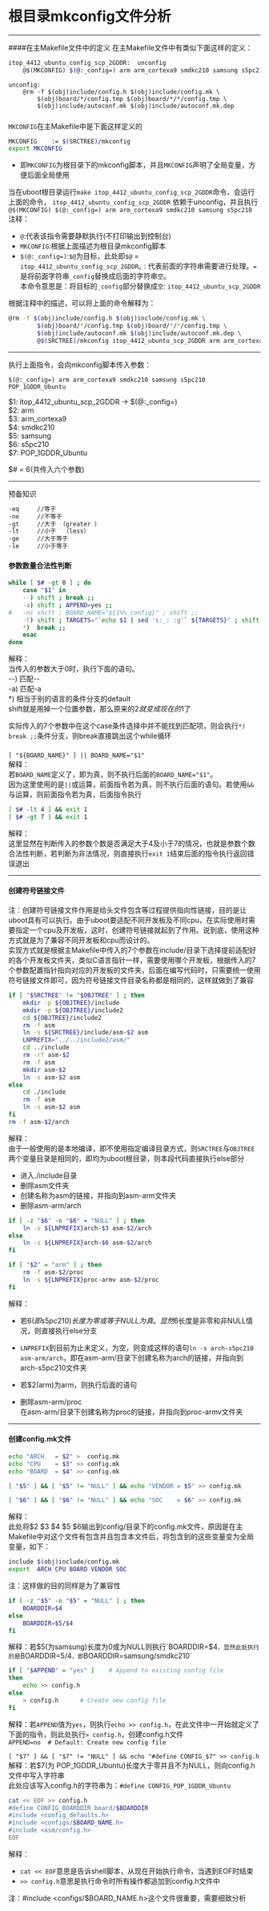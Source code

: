 # 根目录mkconfig文件分析

---
####在主Makefile文件中的定义
在主Makefile文件中有类似下面这样的定义：

```bash
itop_4412_ubuntu_config_scp_2GDDR:	unconfig
	@$(MKCONFIG) $(@:_config=) arm arm_cortexa9 smdkc210 samsung s5pc210 POP_1GDDR_Ubuntu
```

```
unconfig:
	@rm -f $(obj)include/config.h $(obj)include/config.mk \
		$(obj)board/*/config.tmp $(obj)board/*/*/config.tmp \
		$(obj)include/autoconf.mk $(obj)include/autoconf.mk.dep
```
### 
`MKCONFIG`在主Makefile中是下面这样定义的
```bash
MKCONFIG	:= $(SRCTREE)/mkconfig
export MKCONFIG
```
- 即`MKCONFIG`为根目录下的mkconfig脚本，并且`MKCONFIG`声明了全局变量，方便后面全局使用

当在uboot根目录运行`make itop_4412_ubuntu_config_scp_2GDDR`命令，会运行上面的命令， `itop_4412_ubuntu_config_scp_2GDDR` 依赖于unconfig，并且执行  
`@$(MKCONFIG) $(@:_config=) arm arm_cortexa9 smdkc210 samsung s5pc210`  
注释：  
- `@`:代表该指令需要静默执行(不打印输出到控制台)  
- `MKCONFIG`:根据上面描述为根目录mkconfig脚本
-  `$(@:_config=)`:`$@`为目标，此处即`$@` = `itop_4412_ubuntu_config_scp_2GDDR`。`：`代表前面的字符串需要进行处理。`=`是将前面字符串`_config`替换成后面的字符串`空`。  
本命令意思是：将目标的`_config`部分替换成`空`: `itop_4412_ubuntu_scp_2GDDR`

根据注释中的描述，可以将上面的命令解释为：  
```bash
@rm -f $(obj)include/config.h $(obj)include/config.mk \
		$(obj)board/*/config.tmp $(obj)board/*/*/config.tmp \
		$(obj)include/autoconf.mk $(obj)include/autoconf.mk.dep \
		@$(SRCTREE)/mkconfig itop_4412_ubuntu_scp_2GDDR arm arm_cortexa9 smdkc210 samsung s5pc210
```

---

执行上面指令，会向mkconfig脚本传入参数：  

`$(@:_config=) arm arm_cortexa9 smdkc210 samsung s5pc210 POP_1GDDR_Ubuntu`  

$1: itop_4412_ubuntu_scp_2GDDR → $(@:_config=)  
$2: arm  
$3: arm_cortexa9  
$4: smdkc210  
$5: samsung  
$6: s5pc210  
$7: POP_1GDDR_Ubuntu

$# = 6(共传入六个参数)

---

预备知识
```bash
-eq 	//等于  
-ne 	//不等于  
-gt 	//大于 （greater ）  
-lt 	//小于  （less）  
-ge 	//大于等于  
-le 	//小于等于  
```

#### 参数数量合法性判断
```bash
while [ $# -gt 0 ] ; do
	case "$1" in
	--) shift ; break ;;
	-a) shift ; APPEND=yes ;;
#	-n) shift ; BOARD_NAME="${1%%_config}" ; shift ;;
	-t) shift ; TARGETS="`echo $1 | sed 's:_: :g'` ${TARGETS}" ; shift ;;
	*)  break ;;
	esac
done
```
解释：  
当传入的参数大于0时，执行下面的语句。  
--) 匹配--  
-a) 匹配-a  
*)  相当于别的语言的条件分支的default  
shift就是用掉一个位置参数，那么原来的$2就变成现在的$1了

实际传入的7个参数中在这个case条件选择中并不能找到匹配项，则会执行`*)  break ;;`条件分支，则break直接跳出这个while循环

###  

`[ "${BOARD_NAME}" ] || BOARD_NAME="$1"`  
解释：  
若`BOARD_NAME`定义了，即为真，则不执行后面的`BOARD_NAME="$1"`。  
因为这里使用的是`||`或运算，前面指令若为真，则不执行后面的语句。若使用`&&`与运算，则前面指令若为真，后面指令执行 

```bash
[ $# -lt 4 ] && exit 1
[ $# -gt 7 ] && exit 1
```
解释：  
这里显然在判断传入的参数个数是否满足大于4及小于7的情况，也就是参数个数合法性判断，若判断为非法情况，则直接执行`exit 1`结束后面的指令执行返回错误退出  

---

#### 创建符号链接文件

注：创建符号链接文件作用是给头文件包含等过程提供指向性链接，目的是让uboot具有可以执行。由于uboot要适配不同开发板及不同cpu，在实际使用时需要指定一个cpu及开发板，这时，创建符号链接就起到了作用。说到底，使用这种方式就是为了兼容不同开发板和cpu而设计的。  
实现方式就是根据主Makefile中传入的7个参数在include/目录下选择提前适配好的各个开发板文件夹，类似C语言指针一样，需要使用哪个开发板，根据传入的7个参数配置指针指向对应的开发板的文件夹，后面在编写代码时，只需要统一使用符号链接文件即可，因为符号链接文件目录名称都是相同的，这样就做到了兼容  

```bash
if [ "$SRCTREE" != "$OBJTREE" ] ; then
	mkdir -p ${OBJTREE}/include
	mkdir -p ${OBJTREE}/include2
	cd ${OBJTREE}/include2
	rm -f asm
	ln -s ${SRCTREE}/include/asm-$2 asm
	LNPREFIX="../../include2/asm/"
	cd ../include
	rm -rf asm-$2
	rm -f asm
	mkdir asm-$2
	ln -s asm-$2 asm
else
	cd ./include
	rm -f asm
	ln -s asm-$2 asm
fi
rm -f asm-$2/arch
```
解释：  
由于一般使用的是本地编译，即不使用指定编译目录方式，则`SRCTREE`与`OBJTREE`两个变量目录是相同的，即均为uboot根目录，则本段代码直接执行else部分  
- 进入./include目录
- 删除asm文件夹
- 创建名称为asm的链接，并指向到asm-arm文件夹
- 删除asm-arm/arch

```bash
if [ -z "$6" -o "$6" = "NULL" ] ; then
	ln -s ${LNPREFIX}arch-$3 asm-$2/arch
else
	ln -s ${LNPREFIX}arch-$6 asm-$2/arch
fi

if [ "$2" = "arm" ] ; then
	rm -f asm-$2/proc
	ln -s ${LNPREFIX}proc-armv asm-$2/proc
fi
```
解释：  
- 若$6(即s5pc210)长度为零或等于NULL为真。  
显然$6长度是非零和非NULL情况，则直接执行else分支
- `LNPREFIX`到目前为止未定义，为空，则变成这样的语句`ln -s arch-s5pc210 asm-arm/arch`，即在asm-arm/目录下创建名称为arch的链接，并指向到arch-s5pc210文件夹

- 若$2(arm)为arm，则执行后面的语句
- 删除asm-arm/proc  
在asm-arm/目录下创建名称为proc的链接，并指向到proc-armv文件夹

---
#### 创建config.mk文件
```bash
echo "ARCH   = $2" >  config.mk
echo "CPU    = $3" >> config.mk
echo "BOARD  = $4" >> config.mk

[ "$5" ] && [ "$5" != "NULL" ] && echo "VENDOR = $5" >> config.mk

[ "$6" ] && [ "$6" != "NULL" ] && echo "SOC    = $6" >> config.mk
```
解释：  
此处将$2 $3 $4 $5 $6输出到config/目录下的config.mk文件，原因是在主Makefile中对这个文件有包含并且包含本文件后，将包含到的这些变量变为全局变量，如下：  
```bash
include $(obj)include/config.mk
export	ARCH CPU BOARD VENDOR SOC
```
注：这样做的目的同样是为了兼容性

```bash
if [ -z "$5" -o "$5" = "NULL" ] ; then
    BOARDDIR=$4
else
    BOARDDIR=$5/$4
fi
```
解释：若$5(为samsung)长度为0或为NULL则执行`BOARDDIR=$4`，显然此处执行的是`BOARDDIR=$5/$4`，即`BOARDDIR=samsung/smdkc210`

```bash
if [ "$APPEND" = "yes" ]	# Append to existing config file
then
	echo >> config.h
else
	> config.h		# Create new config file
fi
```
解释：若`APPEND`值为`yes`，则执行`echo >> config.h`，在此文件中一开始就定义了下面的指令，则此处执行`> config.h`，创建config.h文件  
`APPEND=no	# Default: Create new config file`

`[ "$7" ] && [ "$7" != "NULL" ] && echo "#define CONFIG_$7" >> config.h`  
解释：若$7(为 POP_1GDDR_Ubuntu)长度大于零并且不为NULL，则向config.h文件中写入字符串  
此处应该写入config.h的字符串为：`#define CONFIG_POP_1GDDR_Ubuntu`

```bash
cat << EOF >> config.h
#define CONFIG_BOARDDIR board/$BOARDDIR
#include <config_defaults.h>
#include <configs/$BOARD_NAME.h>
#include <asm/config.h>
EOF
```
解释：  
- `cat << EOF`意思是告诉shell脚本，从现在开始执行命令，当遇到EOF时结束
- `>> config.h`意思是执行命令时所有操作都追加到config.h文件中

注：#include <configs/$BOARD_NAME.h>这个文件很重要，需要细致分析